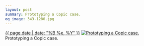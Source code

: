 ```yaml
---
layout: post
summary: Prototyping a Copic case.
og_image: 343-1280.jpg
---
```


<p>
  <time><a href="/343">{{ page.date | date: "%B %e, %Y" }}</a></time>
  <a href="/343"><img src="{{ site.assets_url }}/343-640.jpg" srcset="{{ site.assets_url }}/343-1280.jpg 1280w, {{ site.assets_url }}/343-960.jpg 960w, {{ site.assets_url }}/343-640.jpg 640w, {{ site.assets_url }}/343-320.jpg 320w" sizes="(min-width: 700px) 50vw, calc(100vw - 2rem)" alt="Prototyping a Copic case." /></a>
  <span>Prototyping a Copic case.</span>
</p>

